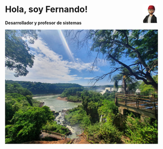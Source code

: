 # <img src="./images/avatar.png" width=10% align=right />Hola, soy Fernando!

**Desarrollador y profesor de sistemas**

<img src="./images/banner.jpg" borderRadius='1rem' boxShadow = '0 5px 18px rgba(0,0,0,0.3)'/>
<!--
**forquera/forquera** is a ✨ _special_ ✨ repository because its `README.md` (this file) appears on your GitHub profile.

Here are some ideas to get you started:

- 🔭 I’m currently working on ...
- 🌱 I’m currently learning ...
- 👯 I’m looking to collaborate on ...
- 🤔 I’m looking for help with ...
- 💬 Ask me about ...
- 📫 How to reach me: ...
- 😄 Pronouns: ...
- ⚡ Fun fact: ...
  -->
